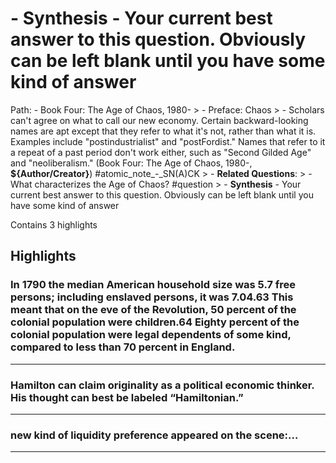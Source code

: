 # - **Synthesis** - Your current best answer to this question. Obviously can be left blank until you have some kind of answer

Path: - Book Four: The Age of Chaos, 1980- > - Preface: Chaos > - Scholars can't agree on what to call our new economy. Certain backward-looking names are apt except that they refer to what it's not, rather than what it is. Examples include "postindustrialist" and "postFordist." Names that refer to it a repeat of a past period don't work either, such as "Second Gilded Age" and "neoliberalism." (Book Four: The Age of Chaos, 1980-, __${Author/Creator}__) #atomic_note_-_SN(A)CK > - **Related Questions**: > - What characterizes the Age of Chaos? #question > - **Synthesis** - Your current best answer to this question. Obviously can be left blank until you have some kind of answer

Contains 3 highlights

## Highlights

### In 1790 the median American household size was 5.7 free persons; including enslaved persons, it was 7.04.63 This meant that on the eve of the Revolution, 50 percent of the colonial population were children.64 Eighty percent of the colonial population were legal dependents of some kind, compared to less than 70 percent in England.  
---

### Hamilton can claim originality as a political economic thinker. His thought can best be labeled “Hamiltonian.”  
---

### new kind of liquidity preference appeared on the scene:…  
---

